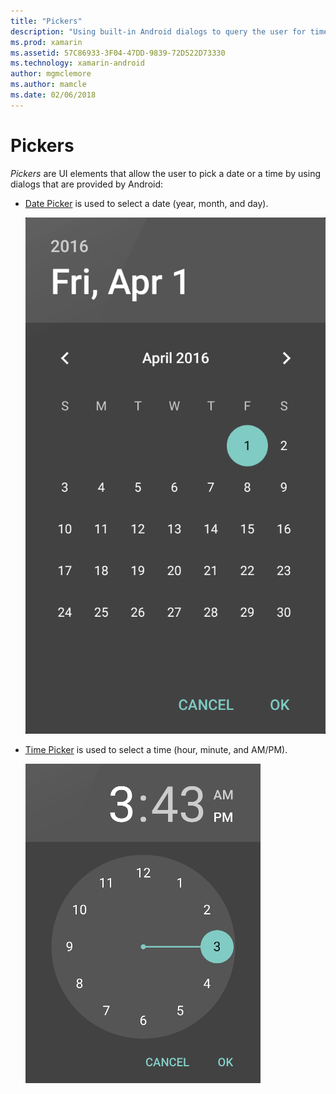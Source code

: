 ```yaml
---
title: "Pickers"
description: "Using built-in Android dialogs to query the user for time and date"
ms.prod: xamarin
ms.assetid: 57C86933-3F04-47DD-9839-72D522D73330
ms.technology: xamarin-android
author: mgmclemore
ms.author: mamcle
ms.date: 02/06/2018
---
```


# Pickers


*Pickers* are UI elements that allow the user to pick a date or a
time by using dialogs that are provided by Android:

-   [Date Picker](~/android/user-interface/controls/pickers/date-picker.md) is used to select a date
    (year, month, and day).

    ![Example Date Picker](images/date-picker.png)

-   [Time Picker](~/android/user-interface/controls/pickers/time-picker.md) is used to select a time
    (hour, minute, and AM/PM).

    ![Example Time Picker](images/time-picker.png)
